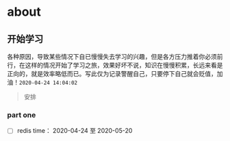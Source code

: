 # about

## 开始学习

各种原因，导致某些情况下自已慢慢失去学习的兴趣，但是各方压力推着你必须前行，在这样的情况开始了学习之旅，效果好坏不说，知识在慢慢积累，长远来看是正向的，就是效率略低而已。写此仅为记录警醒自己，只要停下自己就会贬值，加油！```2020-04-24 14:04:02```

>安排

### part one 
- [ ] redis time： 2020-04-24 至 2020-05-20